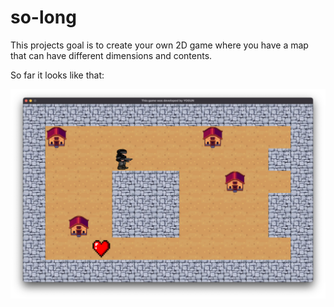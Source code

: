 # so-long

This projects goal is to create your own 2D game where you have a map that can have different dimensions and contents.

So far it looks like that:

<img src ="./img/Screenshot.png">
